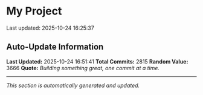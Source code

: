# My Project


Last updated: 2025-10-24 16:25:37






































































































































































































































































































































































































































































































































































































































































































































































































































































































































































































































































































































































































































































































































































































































































































































































































































































































































































































































































































































































































































































































































































































































































































































































































































































































































































































































































































































































































































































































































































































































































































































































































































































































































## Auto-Update Information

**Last Updated:** 2025-10-24 16:51:41
**Total Commits:** 2815
**Random Value:** 3666
**Quote:** _Building something great, one commit at a time._

---
_This section is automatically generated and updated._